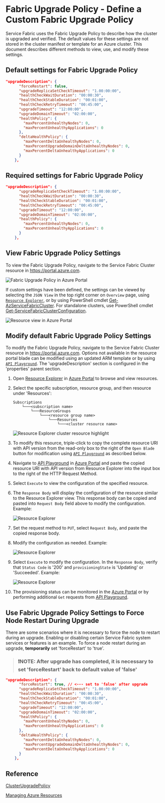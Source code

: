 # Fabric Upgrade Policy - Define a Custom Fabric Upgrade Policy

Service Fabric uses the Fabric Upgrade Policy to describe how the cluster is upgraded and verified. The default values for these settings are not stored in the cluster manifest or template for an Azure cluster. This document describes different methods to view, use, and modify these settings.

## Default settings for Fabric Upgrade Policy

```json
"upgradeDescription": {
      "forceRestart": false,
      "upgradeReplicaSetCheckTimeout": "1.00:00:00",
      "healthCheckWaitDuration": "00:00:30",
      "healthCheckStableDuration": "00:01:00",
      "healthCheckRetryTimeout": "00:45:00",
      "upgradeTimeout": "12:00:00",
      "upgradeDomainTimeout": "02:00:00",
      "healthPolicy": {
        "maxPercentUnhealthyNodes": 0,
        "maxPercentUnhealthyApplications": 0
      },
      "deltaHealthPolicy": {
        "maxPercentDeltaUnhealthyNodes": 0,
        "maxPercentUpgradeDomainDeltaUnhealthyNodes": 0,
        "maxPercentDeltaUnhealthyApplications": 0
      }
    },
```

## Required settings for Fabric Upgrade Policy

```json
"upgradeDescription": {
      "upgradeReplicaSetCheckTimeout": "1.00:00:00",
      "healthCheckWaitDuration": "00:00:30",
      "healthCheckStableDuration": "00:01:00",
      "healthCheckRetryTimeout": "00:45:00",
      "upgradeTimeout": "12:00:00",
      "upgradeDomainTimeout": "02:00:00",
      "healthPolicy": {
        "maxPercentUnhealthyNodes": 0,
        "maxPercentUnhealthyApplications": 0
      }
    },
```

## View Fabric Upgrade Policy Settings

To view the Fabric Upgrade Policy, navigate to the Service Fabric Cluster resource in <https://portal.azure.com>.

![Fabric Upgrade Policy in Azure Portal](../media/portal-upgrade-policy1.png)

If custom settings have been defined, the settings can be viewed by selecting the `JSON View` in the top right corner on `Overview` page, using [`Resource Explorer`](https://portal.azure.com/#view/Microsoft_Azure_Resources/ResourceManagerBlade/~/resourceexplorer), or by using PowerShell cmdlet [Get-AzServiceFabricCluster](https://docs.microsoft.com/powershell/module/az.servicefabric/get-azservicefabriccluster). For standalone clusters, use PowerShell cmdlet [Get-ServiceFabricClusterConfiguration](https://docs.microsoft.com/powershell/module/servicefabric/get-servicefabricclusterconfiguration?view=azureservicefabricps).

![Resource view in Azure Portal](../media/resource-explorer-steps/portal-resource-view.png)

## Modify default Fabric Upgrade Policy Settings

To modify the Fabric Upgrade Policy, navigate to the Service Fabric Cluster resource in <https://portal.azure.com>. Options not available in the resource portal blade can be modified using an updated ARM template or by using [`API Playground`](https://portal.azure.com/#view/Microsoft_Azure_Resources/ResourceManagerBlade/~/armapiplayground). The 'upgradeDescription' section is configured in the 'properties' parent section.

1. Open [Resource Explorer](https://portal.azure.com/#view/Microsoft_Azure_Resources/ResourceManagerBlade/~/resourceexplorer) in [Azure Portal](https://portal.azure.com/) to browse and view resources.

1. Select the specific subscription, resource group, and then resource under 'Resources':

    ```text
    Subscriptions
        └───<subscription name>
            └───ResourceGroups
                └───<resource group name>
                    └───Resources
                        └───<cluster resource name>
    ```

    ![Resource Explorer cluster resource highlight](../media/resource-explorer-steps/portal-resource-explorer-cluster-resource-highlight.png)

1. To modify this resource, triple-click to copy the complete resource URI with API version from the read-only box to the right of the `Open Blade` button for modification using [`API Playground`](https://portal.azure.com/#view/Microsoft_Azure_Resources/ResourceManagerBlade/~/armapiplayground) as described below.

1. Navigate to [API Playground](https://portal.azure.com/#view/Microsoft_Azure_Resources/ResourceManagerBlade/~/armapiplayground) in [Azure Portal](https://portal.azure.com/) and paste the copied resource URI with API version from Resource Explorer into the input box to the right of the HTTP Request Method.

1. Select `Execute` to view the configuration of the specified resource.

1. The `Response Body` will display the configuration of the resource similar to the Resource Explorer view. This response body can be copied and pasted into `Request Body` field above to modify the configuration. Example:

    ![Resource Explorer](../media/resource-explorer-steps/api-playground-cluster-get.png)

1. Set the request method to `PUT`, select `Request Body`, and paste the copied response body.

1. Modify the configuration as needed. Example:

    ![Resource Explorer](../media/resource-explorer-steps/api-playground-cluster-put.png)

1. Select `Execute` to modify the configuration. In the `Response Body`, verify that `Status Code` is '200' and `provisioningState` is 'Updating' or 'Succeeded'. Example:

    ![Resource Explorer](../media/resource-explorer-steps/api-playground-cluster-put-response.png)

1. The provisioning status can be monitored in the [Azure Portal](https://portal.azure.com/) or by performing additional `Get` requests from [API Playground](https://portal.azure.com/#view/Microsoft_Azure_Resources/ResourceManagerBlade/~/armapiplayground).

## Use Fabric Upgrade Policy Settings to Force Node Restart During Upgrade

There are some scenarios where it is necessary to force the node to restart during an upgrade. Enabling or disabling certain Service Fabric system services or features is an example. To force a node restart during an upgrade, **temporarily** set 'forceRestart' to 'true'.

> ### :exclamation:NOTE: After upgrade has completed, it is necessary to set 'forceRestart' back to default value of 'false'

```json
"upgradeDescription": {
      "forceRestart": true, // <--- set to 'false' after upgrade
      "upgradeReplicaSetCheckTimeout": "1.00:00:00",
      "healthCheckWaitDuration": "00:00:30",
      "healthCheckStableDuration": "00:01:00",
      "healthCheckRetryTimeout": "00:45:00",
      "upgradeTimeout": "12:00:00",
      "upgradeDomainTimeout": "02:00:00",
      "healthPolicy": {
        "maxPercentUnhealthyNodes": 0,
        "maxPercentUnhealthyApplications": 0
      },
      "deltaHealthPolicy": {
        "maxPercentDeltaUnhealthyNodes": 0,
        "maxPercentUpgradeDomainDeltaUnhealthyNodes": 0,
        "maxPercentDeltaUnhealthyApplications": 0
      }
    },
```

## Reference

[ClusterUpgradePolicy](https://docs.microsoft.com/en-us/dotnet/api/microsoft.azure.management.servicefabric.models.clusterupgradepolicy?view=azure-dotnet)

[Managing Azure Resources](../Deployment/managing-azure-resources.md)
